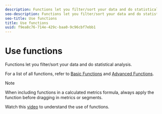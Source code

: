 ```yaml
---
description: Functions let you filter/sort your data and do statistical analysis.
seo-description: Functions let you filter/sort your data and do statistical analysis.
seo-title: Use functions
title: Use functions
uuid: f9ea8c76-714e-429c-baa0-9c96cbf7ebb1
---
```


# Use functions

Functions let you filter/sort your data and do statistical analysis.

For a list of all functions, refer to [Basic Functions](/help/components/c-calcmetrics/cm-reference/cm-functions.md) and [Advanced Functions](/help/components/c-calcmetrics/cm-reference/cm-adv-functions.md).

>[!NOTE]
>
>When including functions in a calculated metrics formula, always apply the function before dragging in metrics or segments.

Watch this [video](https://youtu.be/SSyWvomnewI) to understand the use of functions. 
